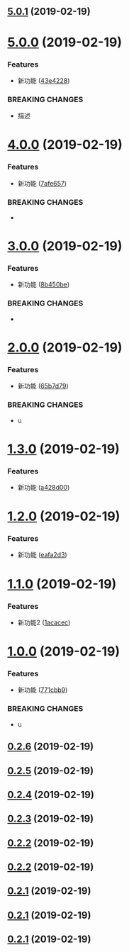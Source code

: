 ## [5.0.1](https://github.com/canfeit/testwa-recorder/compare/v5.0.0...v5.0.1) (2019-02-19)



# [5.0.0](https://github.com/canfeit/testwa-recorder/compare/v4.0.0...v5.0.0) (2019-02-19)


### Features

* 新功能 ([43e4228](https://github.com/canfeit/testwa-recorder/commit/43e4228))


### BREAKING CHANGES

* 描述



# [4.0.0](https://github.com/canfeit/testwa-recorder/compare/v3.0.0...v4.0.0) (2019-02-19)


### Features

* 新功能 ([7afe657](https://github.com/canfeit/testwa-recorder/commit/7afe657))


### BREAKING CHANGES

* 



# [3.0.0](https://github.com/canfeit/testwa-recorder/compare/v2.0.0...v3.0.0) (2019-02-19)


### Features

* 新功能 ([8b450be](https://github.com/canfeit/testwa-recorder/commit/8b450be))


### BREAKING CHANGES

* 



# [2.0.0](https://github.com/canfeit/testwa-recorder/compare/v1.3.0...v2.0.0) (2019-02-19)


### Features

* 新功能 ([65b7d79](https://github.com/canfeit/testwa-recorder/commit/65b7d79))


### BREAKING CHANGES

* u



# [1.3.0](https://github.com/canfeit/testwa-recorder/compare/v1.2.0...v1.3.0) (2019-02-19)


### Features

* 新功能 ([a428d00](https://github.com/canfeit/testwa-recorder/commit/a428d00))



# [1.2.0](https://github.com/canfeit/testwa-recorder/compare/v1.1.0...v1.2.0) (2019-02-19)


### Features

* 新功能 ([eafa2d3](https://github.com/canfeit/testwa-recorder/commit/eafa2d3))



# [1.1.0](https://github.com/canfeit/testwa-recorder/compare/v1.0.0...v1.1.0) (2019-02-19)


### Features

* 新功能2 ([1acacec](https://github.com/canfeit/testwa-recorder/commit/1acacec))



# [1.0.0](https://github.com/canfeit/testwa-recorder/compare/v0.2.6...v1.0.0) (2019-02-19)


### Features

* 新功能 ([771cbb9](https://github.com/canfeit/testwa-recorder/commit/771cbb9))


### BREAKING CHANGES

* u



## [0.2.6](https://github.com/canfeit/testwa-recorder/compare/v0.2.5...v0.2.6) (2019-02-19)



## [0.2.5](https://github.com/canfeit/testwa-recorder/compare/v0.2.4...v0.2.5) (2019-02-19)



## [0.2.4](https://github.com/canfeit/testwa-recorder/compare/v0.2.2...v0.2.4) (2019-02-19)



## [0.2.3](https://github.com/canfeit/testwa-recorder/compare/0.2.2...0.2.3) (2019-02-19)



<a name="0.2.2"></a>
## [0.2.2](https://github.com/canfeit/testwa-recorder/compare/0.2.1...0.2.2) (2019-02-19)



<a name="0.2.2"></a>
## [0.2.2](https://github.com/canfeit/testwa-recorder/compare/0.2.1...0.2.2) (2019-02-19)



<a name="0.2.1"></a>
## [0.2.1](https://github.com/canfeit/testwa-recorder/compare/0.2.0...0.2.1) (2019-02-19)



<a name="0.2.1"></a>
## [0.2.1](https://github.com/canfeit/testwa-recorder/compare/0.2.0...0.2.1) (2019-02-19)



<a name="0.2.1"></a>
## [0.2.1](https://github.com/canfeit/testwa-recorder/compare/0.2.0...0.2.1) (2019-02-19)



